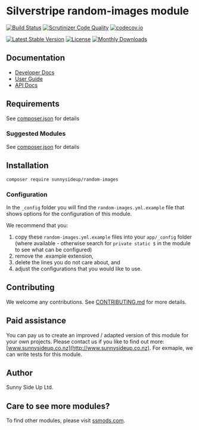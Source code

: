 # Silverstripe random-images module
[![Build Status](https://travis-ci.org/sunnysideup/silverstripe-random-images.svg?branch=master)](https://travis-ci.org/sunnysideup/silverstripe-random-images)
[![Scrutinizer Code Quality](https://scrutinizer-ci.com/g/sunnysideup/silverstripe-random-images/badges/quality-score.png?b=master)](https://scrutinizer-ci.com/g/sunnysideup/silverstripe-random-images/?branch=master)
[![codecov.io](https://codecov.io/github/sunnysideup/silverstripe-random-images/coverage.svg?branch=master)](https://codecov.io/github/sunnysideup/silverstripe-random-images?branch=master)

[![Latest Stable Version](https://poser.pugx.org/sunnysideup/random-images/version)](https://packagist.org/packages/sunnysideup/random-images)
[![License](https://poser.pugx.org/sunnysideup/random-images/license)](https://packagist.org/packages/sunnysideup/random-images)
[![Monthly Downloads](https://poser.pugx.org/sunnysideup/random-images/d/monthly)](https://packagist.org/packages/sunnysideup/random-images)


## Documentation



 * [Developer Docs](docs/en/INDEX.md)
 * [User Guide](docs/en/userguide.md)
 * [API Docs](http://docs.ssmods.com/sunnysideup/random-images/classes.xhtml)


## Requirements



See [composer.json](composer.json) for details


### Suggested Modules



See [composer.json](composer.json) for details


## Installation


```
composer require sunnysideup/random-images
```

### Configuration



In the `_config` folder you will find the `random-images.yml.example`
file that shows options for the configuration of this module.

We recommend that you:

  1. copy these `random-images.yml.example` files into your
`app/_config` folder (where available - otherwise search for `private static $` in the module to see what can be configured)
  2. remove the .example extension,
  3. delete the lines you do not care about, and
  4. adjust the configurations that you would like to use.


## Contributing



We welcome any contributions. See [CONTRIBUTING.md](CONTRIBUTING.md) for more details.

## Paid assistance



You can pay us to create an improved / adapted version of this module for your own projects.  Please contact us if you like to find out more: [www.sunnysideup.co.nz](http://www.sunnysideup.co.nz).  For exmaple, we can write tests for this module.  

## Author



Sunny Side Up Ltd.


## Care to see more modules?

To find other modules, please visit [ssmods.com](http://ssmods.com/).
